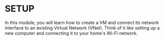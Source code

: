 # SETUP

In this module, you will learn how to create a VM and connect its network interface to an existing Virtual Network (VNet).
Think of it like setting up a new computer and connecting it to your home's Wi-Fi network.
